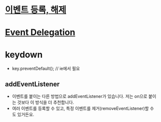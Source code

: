
# [이벤트 등록, 해제](https://www.zerocho.com/category/JavaScript/post/57432d2aa48729787807c3fc)

# [Event Delegation](https://joshua1988.github.io/web-development/javascript/event-propagation-delegation/)

# keydown
* key.preventDefault(); // ie에서 필요

## addEventListener
* 이벤트를 붙이는 다른 방법으로 addEventListener가 있습니다. 저는 on으로 붙이는 것보다 이 방식을 더 추천합니다. 
* 여러 이벤트를 등록할 수 있고, 특정 이벤트를 제거(removeEventListener)할 수도 있거든요.


